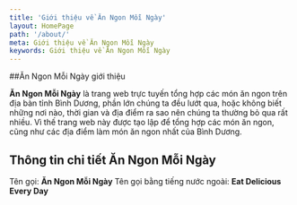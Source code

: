 ```yaml
---
title: 'Giới thiệu về Ăn Ngon Mỗi Ngày'
layout: HomePage
path: '/about/'
meta: Giới thiệu về Ăn Ngon Mỗi Ngày
keywords: Giới thiệu về Ăn Ngon Mỗi Ngày
---
```


##Ăn Ngon Mỗi Ngày giới thiệu

**Ăn Ngon Mỗi Ngày** là trang web trực tuyến tổng hợp các món ăn ngon trên địa bàn tỉnh Bình Dương, phần lớn chúng ta đều lướt qua, hoặc không biết những nơi nào, thời gian và địa điểm ra sao nên chúng ta thường bỏ qua rất nhiều.
Vì thế trang web này được tạo lập để tổng hợp các món ăn ngon, cũng như các địa điểm làm món ăn ngon nhất của Bình Dương.

## Thông tin chi tiết Ăn Ngon Mỗi Ngày

Tên gọi: **Ăn Ngon Mỗi Ngày**
Tên gọi bằng tiếng nước ngoài: **Eat Delicious Every Day**

